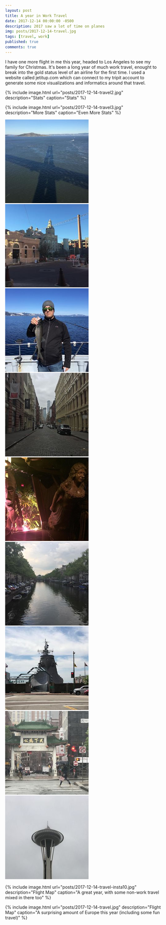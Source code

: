 ```yaml
---
layout: post
title: A year in Work Travel
date: 2017-12-14 00:00:00 -0500
description: 2017 saw a lot of time on planes
img: posts/2017-12-14-travel.jpg
tags: [travel, work]
published: true
comments: true
---
```


I have one more flight in me this year, headed to Los Angeles to see my family for Christmas.  It's been a long year of much work travel, enought to break into the gold status level of an airline for the first time.  I used a website called jetitup.com which can connect to my tripit account to generate some nice visualizations and informatics around that travel. 


{% include image.html url="posts/2017-12-14-travel2.jpg" description="Stats" caption="Stats" %}


{% include image.html url="posts/2017-12-14-travel3.jpg" description="More Stats" caption="Even More Stats" %}


![SF](/assets/img/posts/2017-12-14-travel-insta1.jpg)
![San Antonio](/assets/img/posts/2017-12-14-travel-insta2.jpg)
![Tahoe](/assets/img/posts/2017-12-14-travel-insta3.jpg)
![Tahoe](/assets/img/posts/2017-12-14-travel-insta4.jpg)
![Tahoe](/assets/img/posts/2017-12-14-travel-insta5.jpg)
![Tahoe](/assets/img/posts/2017-12-14-travel-insta6.jpg)
![Tahoe](/assets/img/posts/2017-12-14-travel-insta7.jpg)
![Tahoe](/assets/img/posts/2017-12-14-travel-insta8.jpg)
![Tahoe](/assets/img/posts/2017-12-14-travel-insta9.jpg)

{% include image.html url="posts/2017-12-14-travel-insta10.jpg" description="Flight Map" caption="A great year, with some non-work travel mixed in there too" %}

{% include image.html url="posts/2017-12-14-travel.jpg" description="Flight Map" caption="A surprising amount of Europe this year (including some fun travel)" %}